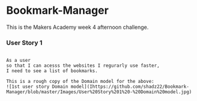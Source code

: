# Bookmark-Manager
This is the Makers Academy week 4 afternoon challenge.

### User Story 1

```

As a user 
so that I can acesss the websites I regurarly use faster,
I need to see a list of bookmarks.

This is a rough copy of the Domain model for the above:
![1st user story Domain model](Ihttps://github.com/shadz22/Bookmark-Manager/blob/master/Images/User%20Story%201%20-%20Domain%20model.jpg)

```
